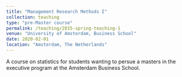 ```yaml
---
title: "Management Research Methods I"
collection: teaching
type: "pre-Master course"
permalink: /teaching/2015-spring-teaching-1
venue: "University of Amsterdam, Business School"
date: 2020-02-01
location: "Amsterdam, The Netherlands"
---
```


A course on statistics for students wanting to persue a masters in the executive program at the Amsterdam Business School.
